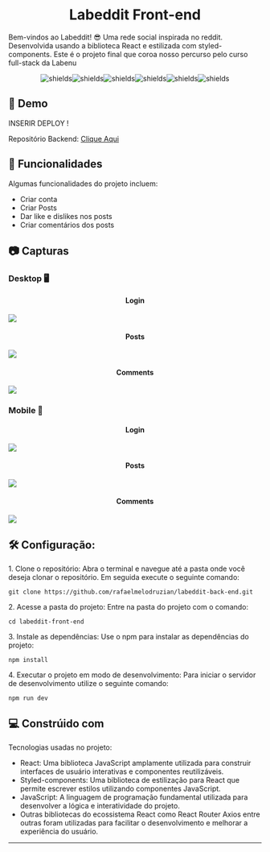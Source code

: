 <h1 align="center" id="title">Labeddit Front-end</h1>

<p id="description">Bem-vindos ao Labeddit! 😎 Uma rede social inspirada no reddit. Desenvolvida usando a biblioteca React e estilizada com styled-components. Este é o projeto final que coroa nosso percurso pelo curso full-stack da Labenu </p>

<p align="center"><img src="https://img.shields.io/badge/react-%2320232a.svg?style=for-the-badge&amp;logo=react&amp;logoColor=%2361DAFB" alt="shields"><img src="https://img.shields.io/badge/React_Router-CA4245?style=for-the-badge&amp;logo=react-router&amp;logoColor=white" alt="shields"><img src="https://img.shields.io/badge/styled--components-DB7093?style=for-the-badge&amp;logo=styled-components&amp;logoColor=white" alt="shields"><img src="https://img.shields.io/badge/javascript-%23323330.svg?style=for-the-badge&amp;logo=javascript&amp;logoColor=%23F7DF1E" alt="shields"><img src="https://img.shields.io/badge/html5-%23E34F26.svg?style=for-the-badge&amp;logo=html5&amp;logoColor=white" alt="shields"><img src="https://img.shields.io/badge/css3-%231572B6.svg?style=for-the-badge&amp;logo=css3&amp;logoColor=white" alt="shields"></p>

<h2>🚀 Demo</h2>


INSERIR DEPLOY ! 

Repositório Backend: [Clique Aqui](https://github.com/rafaelmelodruzian/labeddit-back-end)
  
<h2>🧐 Funcionalidades</h2>

Algumas funcionalidades do projeto incluem:

*   Criar conta
*   Criar Posts
*   Dar like e dislikes nos posts
*   Criar comentários dos posts

<h2>📷 Capturas</h2>

<h3>Desktop 🖥️</h3>

<h4 align="center">Login</h4>


<img src="https://raw.githubusercontent.com/rafaelmelodruzian/labeddit-front-end/main/src/assets/Desk%201.png">

<h4 align="center">Posts</h4>

<img src="https://github.com/rafaelmelodruzian/labeddit-front-end/blob/main/src/assets/Desk%202.png">

<h4 align="center">Comments</h4>

<img src="https://github.com/rafaelmelodruzian/labeddit-front-end/blob/main/src/assets/Desk%203.png">


<h3>Mobile 📱</h3>
<h4 align="center">Login</h4>

<img src= "https://github.com/rafaelmelodruzian/labeddit-front-end/blob/main/src/assets/Mob%201.png" align="center">

<h4 align="center">Posts</h4>

<img src="https://github.com/rafaelmelodruzian/labeddit-front-end/blob/main/src/assets/Mob%202.png" align="center">

<h4 align="center">Comments</h4>

<img src="https://github.com/rafaelmelodruzian/labeddit-front-end/blob/main/src/assets/Mob%203.png" align="center">

<h2>🛠️ Configuração:</h2>

<p>1. Clone o repositório: Abra o terminal e navegue até a pasta onde você deseja clonar o repositório. Em seguida execute o seguinte comando:</p>

```
git clone https://github.com/rafaelmelodruzian/labeddit-back-end.git
```

<p>2. Acesse a pasta do projeto: Entre na pasta do projeto com o comando:</p>

```
cd labeddit-front-end
```

<p>3. Instale as dependências: Use o npm para instalar as dependências do projeto:</p>

```
npm install
```

<p>4. Executar o projeto em modo de desenvolvimento: Para iniciar o servidor de desenvolvimento utilize o seguinte comando:</p>

```
npm run dev
```

  
  
<h2>💻 Constrúido com</h2>

Tecnologias usadas no projeto:

*   React: Uma biblioteca JavaScript amplamente utilizada para construir interfaces de usuário interativas e componentes reutilizáveis.
*   Styled-components: Uma biblioteca de estilização para React que permite escrever estilos utilizando componentes JavaScript.
*   JavaScript: A linguagem de programação fundamental utilizada para desenvolver a lógica e interatividade do projeto.
*   Outras bibliotecas do ecossistema React como React Router Axios entre outras foram utilizadas para facilitar o desenvolvimento e melhorar a experiência do usuário.

---
